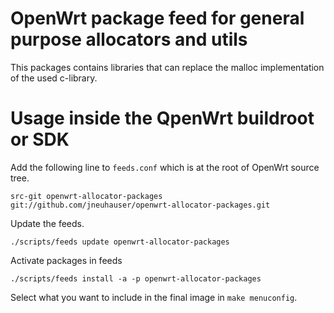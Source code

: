 # OpenWrt package feed for general purpose allocators and utils

This packages contains libraries that can replace the malloc implementation of the used c-library.

# Usage inside the QpenWrt buildroot or SDK

Add the following line to `feeds.conf` which is at the root of OpenWrt source tree.

	src-git openwrt-allocator-packages git://github.com/jneuhauser/openwrt-allocator-packages.git

Update the feeds.

	./scripts/feeds update openwrt-allocator-packages

Activate packages in feeds

	./scripts/feeds install -a -p openwrt-allocator-packages

Select what you want to include in the final image in `make menuconfig`.
